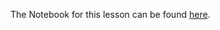 The Notebook for this lesson can be found [here](https://github.com/rmotr-curriculum/base-python-curriculum/blob/master/unit-19-oop-inheritance/lesson-2-polymorphism/Polymorphism.ipynb).
